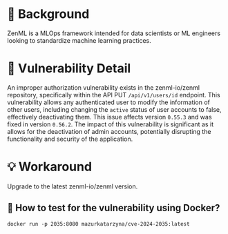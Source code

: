 # :mag_right: Background
ZenML is a MLOps framework intended for data scientists or ML engineers looking to standardize machine learning practices.

# :bug: Vulnerability Detail
An improper authorization vulnerability exists in the zenml-io/zenml repository, specifically within the API PUT `/api/v1/users/id` endpoint. This vulnerability allows any authenticated user to modify the information of other users, including changing the `active` status of user accounts to false, effectively deactivating them. This issue affects version `0.55.3` and was fixed in version `0.56.2`. The impact of this vulnerability is significant as it allows for the deactivation of admin accounts, potentially disrupting the functionality and security of the application.

# :bulb: Workaround
Upgrade to the latest zenml-io/zenml version.
 
## :whale: How to test for the vulnerability using Docker?

```
docker run -p 2035:8080 mazurkatarzyna/cve-2024-2035:latest
```
